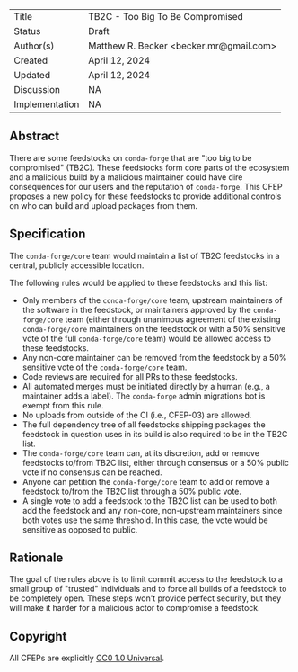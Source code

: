
<table>
<tr><td> Title </td><td> TB2C - Too Big To Be Compromised </td>
<tr><td> Status </td><td> Draft </td></tr>
<tr><td> Author(s) </td><td> Matthew R. Becker &lt;becker.mr@gmail.com&gt;</td></tr>
<tr><td> Created </td><td> April 12, 2024</td></tr>
<tr><td> Updated </td><td> April 12, 2024</td></tr>
<tr><td> Discussion </td><td> NA </td></tr>
<tr><td> Implementation </td><td> NA </td></tr>
</table>

## Abstract

There are some feedstocks on `conda-forge` that are "too big to be compromised" (TB2C).  These feedstocks
form core parts of the ecosystem and a malicious build by a malicious maintainer could have dire consequences
for our users and the reputation of `conda-forge`.  This CFEP proposes a new policy for these feedstocks to provide
additional controls on who can build and upload packages from them.

## Specification

The `conda-forge/core` team would maintain a list of TB2C feedstocks in a central, publicly accessible location.

The following rules would be applied to these feedstocks and this list:

- Only members of the `conda-forge/core` team, upstream maintainers of the software in the feedstock, or maintainers
  approved by the `conda-forge/core` team (either through unanimous agreement of the existing `conda-forge/core` maintainers on
  the feedstock or with a 50% sensitive vote of the full `conda-forge/core` team) would be allowed access to these feedstocks.
- Any non-core maintainer can be removed from the feedstock by a 50% sensitive vote of the `conda-forge/core` team.
- Code reviews are required for all PRs to these feedstocks.
- All automated merges must be initiated directly by a human (e.g., a maintainer adds a label). The `conda-forge` admin migrations
  bot is exempt from this rule.
- No uploads from outside of the CI (i.e., CFEP-03) are allowed.
- The full dependency tree of all feedstocks shipping packages the feedstock in question uses in its build is
  also required to be in the TB2C list.
- The `conda-forge/core` team can, at its discretion, add or remove feedstocks to/from TB2C list, either through consensus
  or a 50% public vote if no consensus can be reached.
- Anyone can petition the `conda-forge/core` team to add or remove a feedstock to/from the TB2C list through a 50% public vote.
- A single vote to add a feedstock to the TB2C list can be used to both add the feedstock and any non-core, non-upstream maintainers
  since both votes use the same threshold. In this case, the vote would be sensitive as opposed to public.

## Rationale

The goal of the rules above is to limit commit access to the feedstock to a small group of "trusted" individuals and to force
all builds of a feedstock to be completely open. These steps won't provide perfect security, but they will make it harder for a
malicious actor to compromise a feedstock.

## Copyright

All CFEPs are explicitly [CC0 1.0 Universal](https://creativecommons.org/publicdomain/zero/1.0/).
